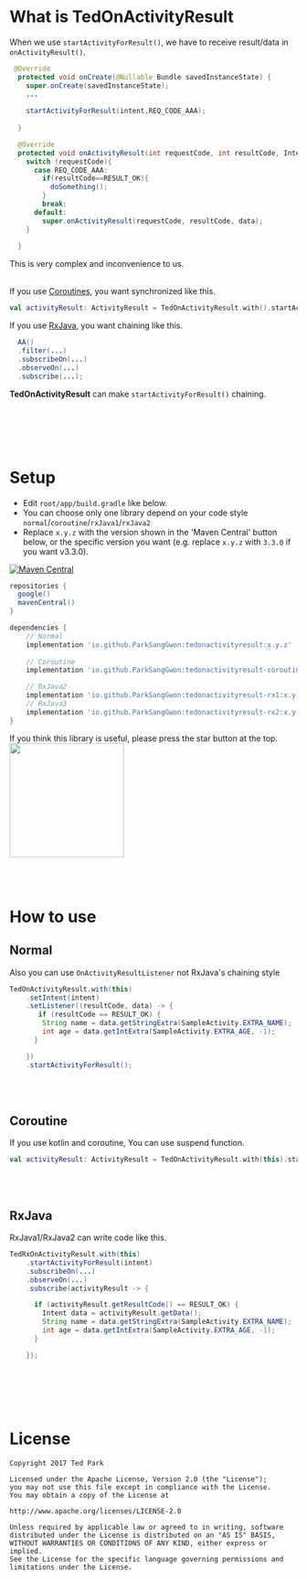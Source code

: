 # What is TedOnActivityResult
When we use `startActivityForResult()`, we have to receive result/data in `onActivityResult()`.<br>

```java
 @Override
  protected void onCreate(@Nullable Bundle savedInstanceState) {
    super.onCreate(savedInstanceState);
    ...
    
    startActivityForResult(intent,REQ_CODE_AAA);
    
  }

  @Override
  protected void onActivityResult(int requestCode, int resultCode, Intent data) {
    switch (requestCode){
      case REQ_CODE_AAA:
        if(resultCode==RESULT_OK){
          doSomething();
        }
        break;
      default:
        super.onActivityResult(requestCode, resultCode, data);    
    }
    
  }


```


This is very complex and inconvenience to us.<br><br>



If you use [Coroutines](https://kotlinlang.org/docs/coroutines-overview.html), you want synchronized like this.
```kotlin
val activityResult: ActivityResult = TedOnActivityResult.with().startActivityForResult(intent)
```

If you use [RxJava](https://github.com/ReactiveX/RxJava), you want chaining like this.
```java
  AA()
  .filter(...)
  .subscribeOn(...)
  .observeOn(...)
  .subscribe(...);
```

**TedOnActivityResult** can make `startActivityForResult()` chaining.

<br><br><br><br>

# Setup
- Edit `root/app/build.gradle` like below.
- You can choose only one library depend on your code style `normal`/`coroutine`/`rxJava1`/`rxJava2`
- Replace `x.y.z` with the version shown in the 'Maven Central' button below, or the specific version you want (e.g. replace `x.y.z` with `3.3.0` if you want v3.3.0).

[![Maven Central](https://img.shields.io/maven-central/v/io.github.ParkSangGwon/tedonactivityresult-rx1.svg?label=Maven%20Central)](https://search.maven.org/search?q=g:%22io.github.ParkSangGwon%22%20AND%20a:%tedonactivityresult-rx1%22)

```gradle
repositories {
  google()
  mavenCentral()
}

dependencies {
    // Normal
    implementation 'io.github.ParkSangGwon:tedonactivityresult:x.y.z'
    
    // Coroutine
    implementation 'io.github.ParkSangGwon:tedonactivityresult-coroutine:x.y.z'

    // RxJava2
    implementation 'io.github.ParkSangGwon:tedonactivityresult-rx1:x.y.z'
    // RxJava3
    implementation 'io.github.ParkSangGwon:tedonactivityresult-rx2:x.y.z'
}
```

If you think this library is useful, please press the star button at the top.
<br/>
<img src="https://phaser.io/content/news/2015/09/10000-stars.png" width="200">


<br><br>

# How to use

## Normal
Also you can use `OnActivityResultListener` not RxJava's chaining style
```java
TedOnActivityResult.with(this)
    .setIntent(intent)
    .setListener((resultCode, data) -> {
       if (resultCode == RESULT_OK) {
        String name = data.getStringExtra(SampleActivity.EXTRA_NAME);
        int age = data.getIntExtra(SampleActivity.EXTRA_AGE, -1);
      }

    })
    .startActivityForResult();
```
<br/><br/>

## Coroutine
If you use kotlin and coroutine, You can use suspend function.
```kotlin
val activityResult: ActivityResult = TedOnActivityResult.with(this).startActivityForResult(intent)
```
<br/><br/>


## RxJava
RxJava1/RxJava2 can write code like this.
```java
TedRxOnActivityResult.with(this)
    .startActivityForResult(intent)
    .subscribeOn(...)
    .observeOn(...)
    .subscribe(activityResult -> {

      if (activityResult.getResultCode() == RESULT_OK) {
        Intent data = activityResult.getData();
        String name = data.getStringExtra(SampleActivity.EXTRA_NAME);
        int age = data.getIntExtra(SampleActivity.EXTRA_AGE, -1);
      }

    });
```

<br><br><br><br>

# License 
 ```code
Copyright 2017 Ted Park

Licensed under the Apache License, Version 2.0 (the "License");
you may not use this file except in compliance with the License.
You may obtain a copy of the License at

http://www.apache.org/licenses/LICENSE-2.0

Unless required by applicable law or agreed to in writing, software
distributed under the License is distributed on an "AS IS" BASIS,
WITHOUT WARRANTIES OR CONDITIONS OF ANY KIND, either express or implied.
See the License for the specific language governing permissions and
limitations under the License.
```
